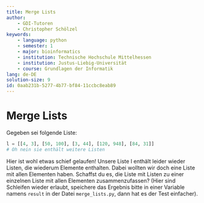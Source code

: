 ```yaml
---
title: Merge Lists
author:
    - GDI-Tutoren
    - Christopher Schölzel
keywords:
    - language: python
    - semester: 1
    - major: bioinformatics
    - institution: Technische Hochschule Mittelhessen
    - institution: Justus-Liebig-Universität
    - course: Grundlagen der Informatik
lang: de-DE
solution-size: 9
id: 0aab231b-5277-4b77-bf84-11ccbc8eab89
---
```


# Merge Lists

Gegeben sei folgende Liste:

```python
l = [[4, 3], [50, 100], [3, 44], [120, 948], [84, 31]]
# Oh nein sie enthält weitere Listen
```

Hier ist wohl etwas schief gelaufen! Unsere Liste l enthält leider wieder Listen, die wiederum Elemente enthalten.
Dabei wollten wir doch eine Liste mit allen Elementen haben.
Schaffst du es, die Liste mit Listen zu einer einzelnen Liste mit allen Elementen zusammenzufassen?
(Hier sind Schleifen wieder erlaubt, speichere das Ergebnis bitte in einer Variable namens `result` in der Datei `merge_lists.py`, dann hat es der Test einfacher).
